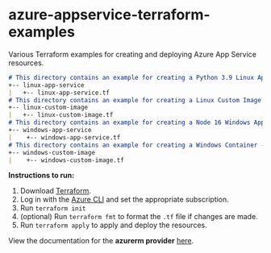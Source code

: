 # azure-appservice-terraform-examples
Various Terraform examples for creating and deploying Azure App Service resources.

```md
# This directory contains an example for creating a Python 3.9 Linux App Service
+-- linux-app-service
|   +-- linux-app-service.tf
# This directory contains an example for creating a Linux Custom Image - Web App for Container
+-- linux-custom-image
|   +-- linux-custom-image.tf
# This directory contains an example for creating a Node 16 Windows App Service
+-- windows-app-service
|    +-- windows-app-service.tf
# This directory contains an example for creating a Windows Container - Web App for Container
+-- windows-custom-image
|    +-- windows-custom-image.tf
```

**Instructions to run:**
1. Download [Terraform](https://www.terraform.io/downloads).
2. Log in with the [Azure CLI](https://docs.microsoft.com/en-us/cli/azure/install-azure-cli) and set the appropriate subscription.
3. Run `terraform init`
4. (optional) Run `terraform fmt` to format the `.tf` file if changes are made.
5. Run `terraform apply` to apply and deploy the resources.

View the documentation for the **azurerm provider** [here](https://registry.terraform.io/providers/hashicorp/azurerm/latest/docs).